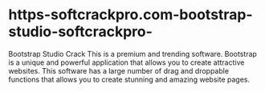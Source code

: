 # https-softcrackpro.com-bootstrap-studio-softcrackpro-
Bootstrap Studio Crack  This is a premium and trending software. Bootstrap is a unique and powerful application that allows you to create attractive websites. This software has a large number of drag and droppable functions that allows you to create stunning and amazing website pages. 
